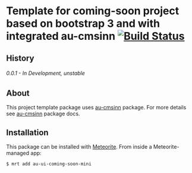 # Template for coming-soon project based on bootstrap 3 and with integrated au-cmsinn [![Build Status](https://travis-ci.org/SteelzZ/au-ui-coming-soon-mini.svg?branch=master)](https://travis-ci.org/SteelzZ/au-ui-coming-soon-mini)

## History

###### 0.0.1 - In Development, unstable

## About

This project template package uses [au-cmsinn](https://github.com/SteelzZ/au-cmsinn) package. For more details see [au-cmsinn](https://github.com/SteelzZ/au-cmsinn) package docs.

## Installation

This package can be installed with [Meteorite](https://github.com/oortcloud/meteorite/). From inside a Meteorite-managed app:

``` sh
$ mrt add au-ui-coming-soon-mini
```
